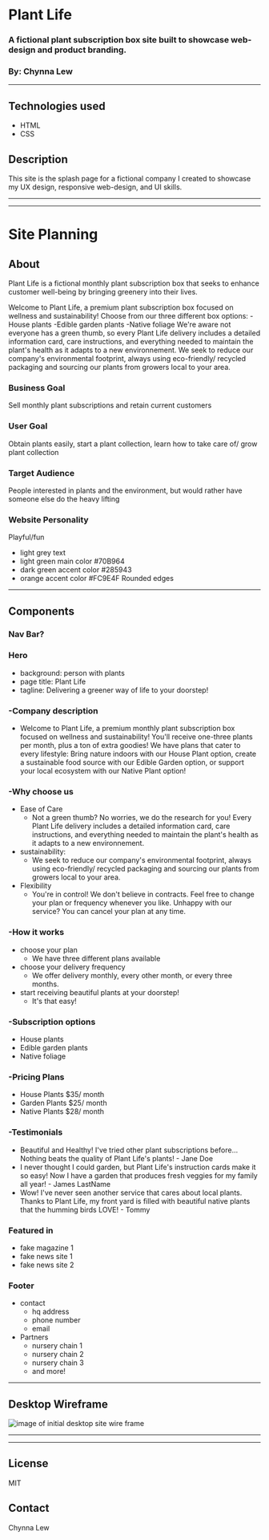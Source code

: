 # Plant Life

### A fictional plant subscription box site built to showcase web-design and product branding.

### By: Chynna Lew

<hr/>

## Technologies used
* HTML
* CSS

## Description
This site is the splash page for a fictional company I created to showcase my UX design, responsive web-design, and UI skills. 

<hr/>
<hr/>

# Site Planning

## About
Plant Life is a fictional monthly plant subscription box that seeks to enhance customer well-being by bringing greenery into their lives.

Welcome to Plant Life, a premium plant subscription box focused on wellness and sustainability! Choose from our three different box options: 
-House plants
-Edible garden plants
-Native foliage
We're aware not everyone has a green thumb, so every Plant Life delivery includes a detailed information card, care instructions, and everything needed to maintain the plant's health as it adapts to a new environnement. 
We seek to reduce our company's environmental footprint, always using eco-friendly/ recycled packaging and sourcing our plants from growers local to your area. 

### Business Goal
Sell monthly plant subscriptions and retain current customers

### User Goal
Obtain plants easily, start a plant collection, learn how to take care of/ grow plant collection

### Target Audience
People interested in plants and the environment, but would rather have someone else do the heavy lifting

### Website Personality
Playful/fun
- light grey text
- light green main color #70B964
- dark green accent color #285943
- orange accent color #FC9E4F
Rounded edges

<hr/>

## Components

### Nav Bar?

### Hero 
- background: person with plants
- page title: Plant Life
- tagline: Delivering a greener way of life to your doorstep!
### -Company description
- Welcome to Plant Life, a premium monthly plant subscription box focused on wellness and sustainability! You'll receive one-three plants per month, plus a ton of extra goodies! We have plans that cater to every lifestyle: Bring nature indoors with our House Plant option, create a sustainable food source with our Edible Garden option, or support your local ecosystem with our Native Plant option! 
### -Why choose us
- Ease of Care
  - Not a green thumb? No worries, we do the research for you! Every Plant Life delivery includes a detailed information card, care instructions, and everything needed to maintain the plant's health as it adapts to a new environnement. 
- sustainability: 
  - We seek to reduce our company's environmental footprint, always using eco-friendly/ recycled packaging and sourcing our plants from growers local to your area. 
- Flexibility
  - You're in control! We don't believe in contracts. Feel free to change your plan or frequency whenever you like. Unhappy with our service? You can cancel your plan at any time. 
### -How it works
- choose your plan 
  - We have three different plans available
- choose your delivery frequency 
  - We offer delivery monthly, every other month, or every three months.
- start receiving beautiful plants at your doorstep!
  - It's that easy!
### -Subscription options
- House plants
- Edible garden plants
- Native foliage
### -Pricing Plans
- House Plants $35/ month
- Garden Plants $25/ month
- Native Plants $28/ month
### -Testimonials
- Beautiful and Healthy! I've tried other plant subscriptions before... Nothing beats the quality of Plant Life's plants! - Jane Doe
- I never thought I could garden, but Plant Life's instruction cards make it so easy! Now I have a garden that produces fresh veggies for my family all year! - James LastName
- Wow! I've never seen another service that cares about local plants. Thanks to Plant Life, my front yard is filled with beautiful native plants that the humming birds LOVE! - Tommy
### Featured in 
- fake magazine 1
- fake news site 1
- fake news site 2
### Footer
- contact
  - hq address
  - phone number
  - email
- Partners
  - nursery chain 1
  - nursery chain 2
  - nursery chain 3
  - and more!

<hr/>

## Desktop Wireframe
<img src="img/desktop.png" alt="image of initial desktop site wire frame"/>

<hr/> <hr/>

## License
MIT

## Contact
Chynna Lew